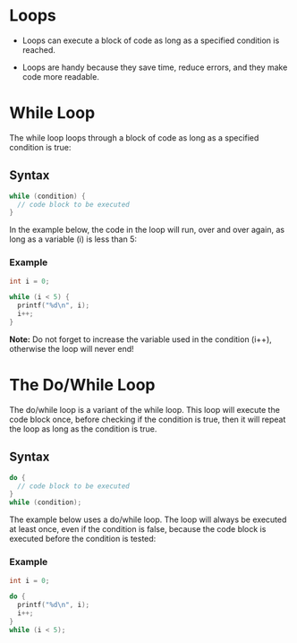 # Loops
- Loops can execute a block of code as long as a specified condition is reached.

- Loops are handy because they save time, reduce errors, and they make code more readable.

# While Loop
The while loop loops through a block of code as long as a specified condition is true:

## Syntax
```c
while (condition) {
  // code block to be executed
}
```
In the example below, the code in the loop will run, over and over again, as long as a variable (i) is less than 5:

### Example
```c
int i = 0;

while (i < 5) {
  printf("%d\n", i);
  i++;
}
```
**Note:** Do not forget to increase the variable used in the condition (i++), otherwise the loop will never end!

# The Do/While Loop
The do/while loop is a variant of the while loop. This loop will execute the code block once, before checking if the condition is true, then it will repeat the loop as long as the condition is true.

## Syntax
```c
do {
  // code block to be executed
}
while (condition);
```
The example below uses a do/while loop. The loop will always be executed at least once, even if the condition is false, because the code block is executed before the condition is tested:

### Example
```c
int i = 0;

do {
  printf("%d\n", i);
  i++;
}
while (i < 5);
```